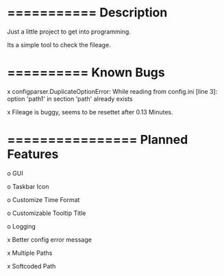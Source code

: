 ===========
Description
===========

Just a little project to get into programming.

Its a simple tool to check the fileage.


==========
Known Bugs
==========

x configparser.DuplicateOptionError: While reading from config.ini [line  3]: option 'path1' in section 'path' already exists

x Fileage is buggy, seems to be resettet after 0.13 Minutes.


================
Planned Features
================

o GUI

o Taskbar Icon

o Customize Time Format

o Customizable Tooltip Title

o Logging

x Better config error message

x Multiple Paths

x Softcoded Path
